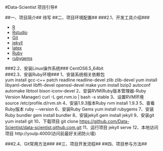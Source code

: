 #Data-Scientist 项目引导#

##一、项目简介##
     待写
##二、项目环境配置##
###2.1、开发工具介绍###
- [R](http://www.r-project.org/ "R")
- [Rstudio](https://www.rstudio.com/ "rstudio")
- [Git](http://git-scm.com/docs "Git")
- [jekyll](http://jekyllrb.com/ "jekyll")
- [latex](http://www.latex-project.org/ "latex")
- [Ruby](https://www.ruby-lang.org/zh_cn/ "Ruby")
- [rubygems](http://rubygems.org/ "rubygems")  

###2.2、安装Linux操作系统###
     CentOS6.5_64bit  
###2.3、安装Ruby环境###
     1、安装系统相关依赖包  
     yum install gcc-c++ patch readline readline-devel zlib zlib-devel 
     yum install libyaml-devel libffi-devel openssl-devel make 
     yum install bzip2 autoconf automake libtool bison iconv-devel
     2、安装RVM(Ruby版本管理器-Ruby Version Manager)
     curl -L get.rvm.io | bash -s stable
     3、设置RVM环境
     source /etc/profile.d/rvm.sh
     4、安装1.9.3版本Ruby
     rvm install 1.9.3
     5、查看Ruby版本
     ruby --version
     6、安装Ruby Gems
     yum install rubygems
     7、安装Ruby bundler
     gem install bundler
     8、安装jekyll
     gem install jekyll
     9、安装git
     yum install git
     10、下载项目
     git clone https://github.com/Data-Scientist/data-scientist.github.com.git
     11、运行项目
     jekyll serve
     12、本地访问项目
     http://youIp:4000(访问前最好关闭防火墙)    
     
###2.4、Git常用方法###
##三、项目开发流程##
##四、项目参与方法##
